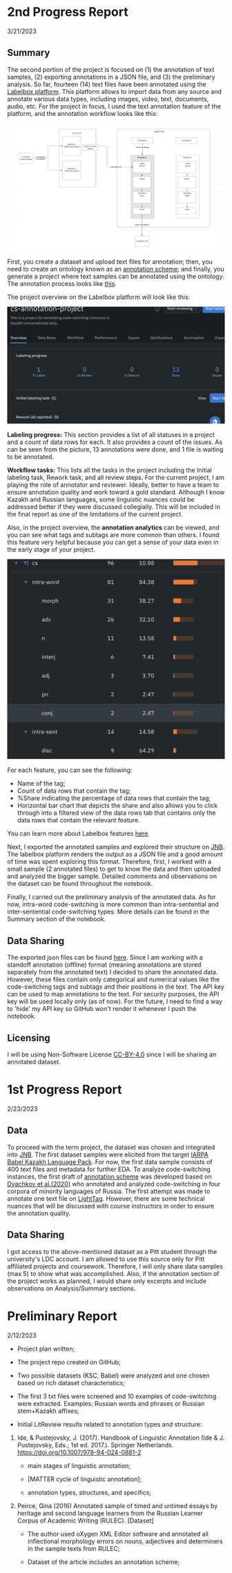# 2nd Progress Report

3/21/2023

## Summary

The second portion of the project is focused on (1) the annotation of text samples, (2) exporting annotations in a JSON file, and (3) the preliminary analysis. So far, fourteen (14) text files have been annotated using the [Labelbox platform](https://docs.labelbox.com/docs/overview). This platform allows to import data from any source and annotate various data types, including images, video, text, documents, audio, etc. For the project in focus, I used the text annotation feature of the platform, and the annotation workflow looks like this:

![Annotation workflow](screenshots/annotation-workflow.png)

First, you create a dataset and upload text files for annotation; then, you need to create an ontology known as an [annotation scheme](https://github.com/Data-Science-for-Linguists-2023/Kazakh-Russian-Code-Switching-Analysis/blob/main/annotated-data-samples/annotation_scheme_1st_draft.md); and finally, you generate a project where text samples can be annotated using the ontology. The annotation process looks like [this](https://labelbox.com/product/annotate/text/).

The project overview on the Labelbox platform will look like this:

![The project overview](/screenshots/labeling-progress.png)

**Labeling progress:** This section provides a list of all statuses in a project and a count of data rows for each. It also provides a count of the issues. As can be seen from the picture, 13 annotations were done, and 1 file is waiting to be annotated.

**Workflow tasks:** This lists all the tasks in the project including the Initial labeling task, Rework task, and all review steps. For the current project, I am playing the role of annotator and reviewer. Ideally, better to have a team to ensure annotation quality and work toward a gold standard.  Although I know Kazakh and Russian languages, some linguistic nuances could be addressed better if they were discussed collegially. This will be included in the final report as one of the limitations of the current project.  

Also, in the project overview, the **annotation analytics** can be viewed, and you can see what tags and subtags are more common than others. I found this feature very helpful because you can get a sense of your data even in the early stage of your project.

![Analytics view](/screenshots/annotation-analytics.png)

For each feature, you can see the following:

- Name of the tag;
- Count of data rows that contain the tag;
- %Share indicating the percentage of data rows that contain the tag;
- Horizontal bar chart that depicts the share and also allows you to click through into a filtered view of the data rows tab that contains only the data rows that contain the relevant feature.

You can learn more about Labelbox features [here](https://docs.labelbox.com/docs/overview).

Next, I exported the annotated samples and explored their structure on [JNB](https://github.com/Data-Science-for-Linguists-2023/Kazakh-Russian-Code-Switching-Analysis/blob/main/notebooks/annotatedDataset.ipynb). The labelbox platform renders the output as a JSON file and a good amount of time was spent exploring this format. Therefore, first, I worked with a small sample (2 annotated files) to get to know the data and then uploaded and analyzed the bigger sample. Detailed comments and observations on the dataset can be found throughout the notebook. 

Finally, I carried out the preliminary analysis of the annotated data. As for now,  intra-word code-switching is more common than intra-sentential and inter-sentential code-switching types. More details can be found in the Summary section of the notebook. 

## Data Sharing 

The exported json files can be found [here](https://github.com/Data-Science-for-Linguists-2023/Kazakh-Russian-Code-Switching-Analysis/tree/main/annotated-data-samples). Since I am working with a standoff annotation (offline) format (meaning annotations are stored separately from the annotated text) I decided to share the annotated data. However, these files contain only categorical and numerical values like the code-switching tags and subtags and their positions in the text. The API key can be used to map annotations to the text. For security purposes, the API key will be used locally only (as of now). For the future, I need to find a way to 'hide' my API key so GitHub won't render it whenever I push the notebook.  

## Licensing

I will be using Non-Software License [CC-BY-4.0](https://choosealicense.com/licenses/cc-by-4.0/) since I will be sharing an annotated dataset. 


# 1st Progress Report

2/23/2023

## Data 

To proceed with the term project, the dataset was chosen and integrated into [JNB](http://localhost:8888/notebooks/Documents/Data_Science/Kazakh-Russian-Code-Switching-Analysis/Kaz-Rus-code-switching-dataset.ipynb#References:). The first dataset samples were elicited from the target [IARPA Babel Kazakh Language Pack](https://catalog.ldc.upenn.edu/LDC2018S13). For now, the first data sample consists of 400 text files and metadata  for further EDA. To analyze code-switching instances, the first draft of [annotation scheme](https://github.com/Data-Science-for-Linguists-2023/Kazakh-Russian-Code-Switching-Analysis/blob/main/annotated-data-samples/annotation_scheme_1st_draft.md) was developed based on [Dyachkov et al.(2020)](https://www.dialog-21.ru/media/5085/dyachkovvvplusetal-101.pdf) who annotated and analyzed code-switching in four corpora of minority languages of Russia. The first attempt was made to annotate one text file on [LightTag](https://www.lighttag.io/). However, there are some technical nuances that will be discussed with course instructors in order to ensure the annotation quality. 

## Data Sharing

I got access to the above-mentioned dataset as a Pitt student through the university's LDC account. I am allowed to use this source only for Pitt affiliated projects and coursework. Therefore, I will only share data samples (max 5) to show what was accomplished. Also, if the annotation section of the project works as planned, I would share only excerpts and include observations on Analysis/Summary sections.



# Preliminary Report

2/12/2023


- Project plan written;

- The project repo created on GitHub;

- Two possible datasets (KSC, Babel) were analyzed and one chosen based on rich dataset characteristics;

- The first 3 txt files were screened and 10 examples of code-switching were extracted. Examples: Russian words and phrases or Russian stem+Kazakh affixes;
 
- Initial LitReview results related to annotation types and structure:

1. Ide, & Pustejovsky, J. (2017). Handbook of Linguistic Annotation (Ide & J. Pustejovsky, Eds.;   1st ed. 2017.). Springer Netherlands. https://doi.org/10.1007/978-94-024-0881-2

	- main stages of linguistic annotation;

	- [MATTER cycle of linguistic annotation];

	- annotation types, structures, and specifics;

2. Peirce, Gina (2016) Annotated sample of timed and untimed essays by heritage and second language learners from the Russian Learner Corpus of Academic Writing (RULEC). [Dataset]

	- The author used oXygen XML Editor software and annotated all inflectional morphology errors 	on nouns, adjectives and determiners in the sample texts from RULEC; 

	- Dataset of the article includes an annotation scheme;






	







